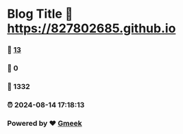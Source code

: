 # Blog Title :link: https://827802685.github.io 
### :page_facing_up: [13](https://827802685.github.io/tag.html) 
### :speech_balloon: 0 
### :hibiscus: 1332 
### :alarm_clock: 2024-08-14 17:18:13 
### Powered by :heart: [Gmeek](https://github.com/Meekdai/Gmeek)
